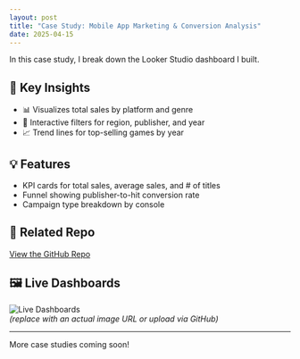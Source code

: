 ```yaml
---
layout: post
title: "Case Study: Mobile App Marketing & Conversion Analysis"
date: 2025-04-15
---
```


In this case study, I break down the Looker Studio dashboard I built.

## 🎯 Key Insights

- 📊 Visualizes total sales by platform and genre  
- 🧭 Interactive filters for region, publisher, and year  
- 📈 Trend lines for top-selling games by year  

## 💡 Features

- KPI cards for total sales, average sales, and # of titles
- Funnel showing publisher-to-hit conversion rate
- Campaign type breakdown by console

## 🔗 Related Repo

[View the GitHub Repo](https://github.com/dtbkhanh/Data-Analytics-and-Reports)

## 🖼️ Live Dashboards

![Live Dashboards](https://lookerstudio.google.com/u/0/reporting/8959b791-5c18-4a12-8986-2f58b882b980/page/eleFF)  
*(replace with an actual image URL or upload via GitHub)*

---

More case studies coming soon!

